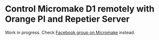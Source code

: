 # Control Micromake D1 remotely with Orange PI and Repetier Server

Work in progress. Check [Facebook group on Micromake](https://www.facebook.com/groups/173676226330714/) instead.
